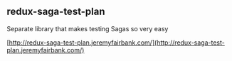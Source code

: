 ## redux-saga-test-plan

Separate library that makes testing Sagas so very easy

[http://redux-saga-test-plan.jeremyfairbank.com/](http://redux-saga-test-plan.jeremyfairbank.com/)
